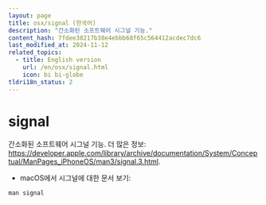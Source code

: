 ```yaml
---
layout: page
title: osx/signal (한국어)
description: "간소화된 소프트웨어 시그널 기능."
content_hash: 7fdee38217b38e4ebbb68f65c564412acdec7dc6
last_modified_at: 2024-11-12
related_topics:
  - title: English version
    url: /en/osx/signal.html
    icon: bi bi-globe
tldri18n_status: 2
---
```

# signal

간소화된 소프트웨어 시그널 기능.
더 많은 정보: <https://developer.apple.com/library/archive/documentation/System/Conceptual/ManPages_iPhoneOS/man3/signal.3.html>.

- macOS에서 시그널에 대한 문서 보기:

`man signal`
